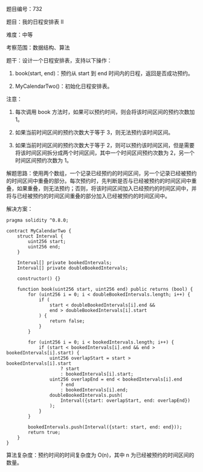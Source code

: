 题目编号：732

题目：我的日程安排表 II

难度：中等

考察范围：数据结构、算法

题干：设计一个日程安排表，支持以下操作：

1. book(start, end)：预约从 start 到 end 时间内的日程，返回是否成功预约。

2. MyCalendarTwo()：初始化日程安排表。

注意：

1. 每次调用 book 方法时，如果可以预约时间，则会将该时间区间的预约次数加 1。

2. 如果当前时间区间的预约次数大于等于 3，则无法预约该时间区间。

3. 如果当前时间区间的预约次数大于等于 2，则可以预约该时间区间，但是需要将该时间区间拆分成两个时间区间，其中一个时间区间预约次数为 2，另一个时间区间预约次数为 1。

解题思路：使用两个数组，一个记录已经预约的时间区间，另一个记录已经被预约的时间区间中重叠的部分。每次预约时，先判断是否与已经被预约的时间区间中重叠，如果重叠，则无法预约；否则，将该时间区间加入已经预约的时间区间中，并将与已经被预约的时间区间重叠的部分加入已经被预约的时间区间中。

解决方案：

```
pragma solidity ^0.8.0;

contract MyCalendarTwo {
    struct Interval {
        uint256 start;
        uint256 end;
    }

    Interval[] private bookedIntervals;
    Interval[] private doubleBookedIntervals;

    constructor() {}

    function book(uint256 start, uint256 end) public returns (bool) {
        for (uint256 i = 0; i < doubleBookedIntervals.length; i++) {
            if (
                start < doubleBookedIntervals[i].end &&
                end > doubleBookedIntervals[i].start
            ) {
                return false;
            }
        }

        for (uint256 i = 0; i < bookedIntervals.length; i++) {
            if (start < bookedIntervals[i].end && end > bookedIntervals[i].start) {
                uint256 overlapStart = start > bookedIntervals[i].start
                    ? start
                    : bookedIntervals[i].start;
                uint256 overlapEnd = end < bookedIntervals[i].end
                    ? end
                    : bookedIntervals[i].end;
                doubleBookedIntervals.push(
                    Interval({start: overlapStart, end: overlapEnd})
                );
            }
        }

        bookedIntervals.push(Interval({start: start, end: end}));
        return true;
    }
}
```

算法复杂度：预约时间的时间复杂度为 O(n)，其中 n 为已经被预约的时间区间的数量。